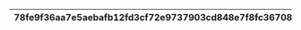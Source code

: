 |78fe9f36aa7e5aebafb12fd3cf72e9737903cd848e7f8fc367084d16d0ba766a|2689760e4185b29cf51c7b63a3e1465717662cb11bd556bf316d8753a84bb65e|d7673f780285c38e8f02ce38fb5dd11f09740f4e2245a1ebaecd0ef159f2f8db|f8153405cac532a9baea5954fd67700a58d67d533e62ebf5f3cffd1cb7a8b33d|
| --- | --- | --- | --- |